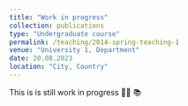 ```yaml
---
title: "Work in progress"
collection: publications
type: "Undergraduate course"
permalink: /teaching/2014-spring-teaching-1
venue: "University 1, Department"
date: 20.08.2023
location: "City, Country"
---
```


This is is still work in progress :man_technologist: :books: 

